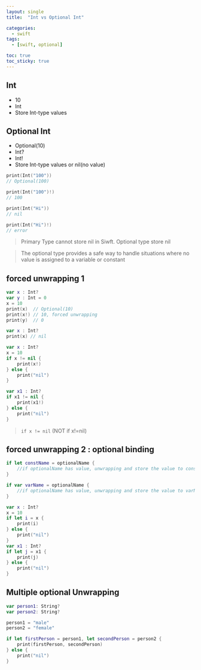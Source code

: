 ```yaml
---
layout: single
title:  "Int vs Optional Int"

categories:
  - swift
tags:
  - [swift, optional]

toc: true
toc_sticky: true
---
```

## Int
- 10
- Int
- Store Int-type values

## Optional Int
- Optional(10)
- Int?
- Int!
- Store Int-type values or nil(no value)

```swift
print(Int("100"))
// Optional(100)

print(Int("100")!)
// 100
```

```swift
print(Int("Hi"))
// nil

print(Int("Hi")!)
// error
```
> Primary Type cannot store nil in Siwft. Optional type store nil

>The optional type provides a safe way to handle situations where no value is assigned to a variable or constant

## forced unwrapping 1
```swift
var x : Int?
var y : Int = 0
x = 10
print(x)  // Optional(10)
print(x!) // 10, forced unwrapping
print(y)  // 0
```

```swift
var x : Int?
print(x) // nil
```

```swift
var x : Int?
x = 10
if x != nil {
	print(x!)
} else {
	print("nil")
}

var x1 : Int?
if x1 != nil {
	print(x1!)
} else {
	print("nil")	   
}
```
> `if x != nil` (NOT if x!=nil)

## forced unwrapping 2 : optional binding
```swift
if let constName = optionalName {
    //if optionalName has value, unwrapping and store the value to constName. if optionalName is nil, conditional statement is not execute
}

if var varName = optionalName {
    //if optionalName has value, unwrapping and store the value to varName. if optionalName is nil, conditional statement is not execute
}
```
```swift
var x : Int?
x = 10
if let i = x {
	print(i)
} else {
	print("nil")
}
var x1 : Int?
if let j = x1 {
	print(j)
} else {
	print("nil")	   
}
```

## Multiple optional Unwrapping
```swift
var person1: String?
var person2: String?

person1 = "male"
person2 = "female"

if let firstPerson = person1, let secondPerson = person2 {
	print(firstPerson, secondPerson)
} else {
	print("nil")
}
```
